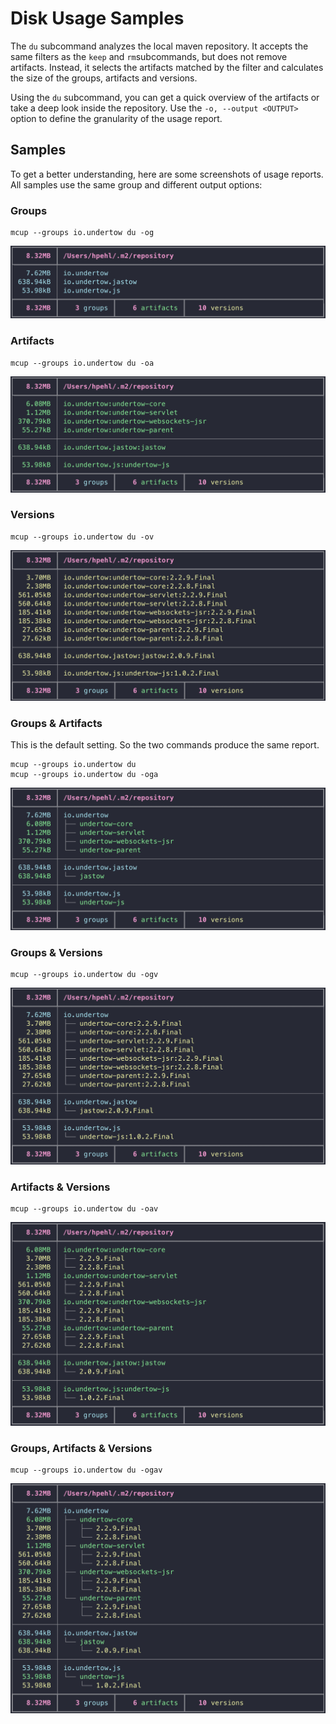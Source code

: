 # Disk Usage Samples

The `du` subcommand analyzes the local maven repository. It accepts the same filters as the `keep` and `rm`subcommands, but does not remove artifacts. Instead, it selects the artifacts matched by the filter and calculates the size of the groups, artifacts and versions.

Using the `du` subcommand, you can get a quick overview of the artifacts or take a deep look inside the repository. Use the `-o, --output <OUTPUT>` option to define the granularity of the usage report. 

## Samples

To get a better understanding, here are some screenshots of usage reports. All samples use the same group and different output options: 

### Groups

```shell
mcup --groups io.undertow du -og
```

![Groups](assets/du/g.png "Groups")

### Artifacts

```shell
mcup --groups io.undertow du -oa
```

![Artifacts](assets/du/a.png "Artifacts")

### Versions

```shell
mcup --groups io.undertow du -ov
```

![Versions](assets/du/v.png "Versions")

### Groups & Artifacts

This is the default setting. So the two commands produce the same report.

```shell
mcup --groups io.undertow du
mcup --groups io.undertow du -oga
```

![Groups & Artifacts](assets/du/ga.png "Groups & Artifacts")

### Groups & Versions

```shell
mcup --groups io.undertow du -ogv
```

![Groups & Versions](assets/du/gv.png "Groups & Versions")

### Artifacts & Versions

```shell
mcup --groups io.undertow du -oav
```

![Artifacts & Versions](assets/du/av.png "Artifacts & Versions")

### Groups, Artifacts & Versions

```shell
mcup --groups io.undertow du -ogav
```

![Groups, Artifacts & Versions](assets/du/gav.png "Groups, Artifacts & Versions")
